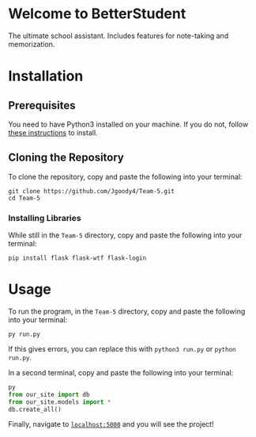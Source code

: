# Welcome to BetterStudent

The ultimate school assistant. Includes features for note-taking and memorization.

# Installation

## Prerequisites

You need to have Python3 installed on your machine. If you do not, follow [these
instructions](https://realpython.com/installing-python/) to install.

## Cloning the Repository

To clone the repository, copy and paste the following into your terminal:
```
git clone https://github.com/Jgoody4/Team-5.git
cd Team-5
```

### Installing Libraries

While still in the `Team-5` directory, copy and paste the following into your
terminal:
```
pip install flask flask-wtf flask-login
```

# Usage
To run the program, in the `Team-5` directory, copy and paste the following
into your terminal:
```
py run.py
```
If this gives errors, you can replace this with `python3 run.py` or `python run.py`.

In a second terminal, copy and paste the following into your terminal:
```py
py
from our_site import db
from our_site.models import *
db.create_all()
```
Finally, navigate to [`localhost:5000`](localhost:5000) and you will see the
project!